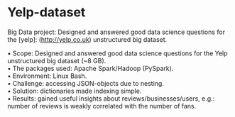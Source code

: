 # Yelp-dataset
Big Data project: Designed and answered good data science questions for the [yelp]: (http://yelp.co.uk) unstructured big dataset.

•	Scope: Designed and answered good data science questions for the Yelp unstructured big dataset (~8 GB). </br>
•	The packages used: Apache Spark/Hadoop (PySpark). </br>
•	Environment: Linux Bash. </br>
•	Challenge: accessing JSON-objects due to nesting. </br>
•	Solution: dictionaries made indexing simple. </br>
•	Results: gained useful insights about reviews/businesses/users, e.g.: number of reviews is weakly correlated with the number of fans. 
